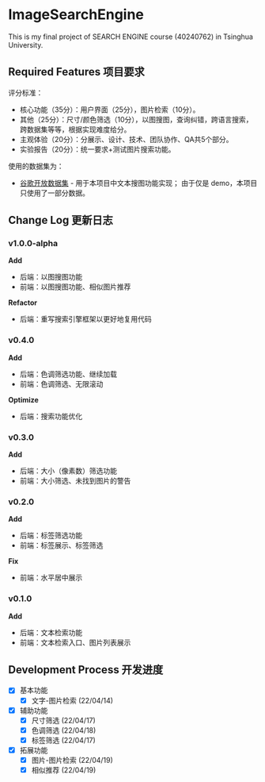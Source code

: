 # ImageSearchEngine

This is my final project of SEARCH ENGINE course (40240762) in Tsinghua University.

## Required Features 项目要求

评分标准：

* 核心功能（35分）：用户界面（25分），图片检索（10分）。
* 其他（25分）：尺寸/颜色筛选（10分），以图搜图，查询纠错，跨语言搜索，跨数据集等等，根据实现难度给分。
* 主观体验（20分）：分展示、设计、技术、团队协作、QA共5个部分。
* 实验报告（20分）：统一要求+测试图片搜索功能。

使用的数据集为：

* [谷歌开放数据集](https://github.com/cvdfoundation/open-images-dataset) - 用于本项目中文本搜图功能实现；
  由于仅是 demo，本项目只使用了一部分数据。

## Change Log 更新日志

### v1.0.0-alpha

**Add**

* 后端：以图搜图功能
* 前端：以图搜图功能、相似图片推荐

**Refactor**

* 后端：重写搜索引擎框架以更好地复用代码

### v0.4.0

**Add**

* 后端：色调筛选功能、继续加载
* 前端：色调筛选、无限滚动

**Optimize**

* 后端：搜索功能优化

### v0.3.0

**Add**

* 后端：大小（像素数）筛选功能
* 前端：大小筛选、未找到图片的警告

### v0.2.0

**Add**

* 后端：标签筛选功能
* 前端：标签展示、标签筛选

**Fix**

* 前端：水平居中展示

### v0.1.0

**Add**

* 后端：文本检索功能
* 前端：文本检索入口、图片列表展示

## Development Process 开发进度

- [x] 基本功能
    - [x] 文字-图片检索 (22/04/14)
- [x] 辅助功能
    - [x] 尺寸筛选 (22/04/17)
    - [x] 色调筛选 (22/04/18)
    - [x] 标签筛选 (22/04/17)
- [x] 拓展功能
    - [x] 图片-图片检索 (22/04/19)
    - [x] 相似推荐 (22/04/19)
